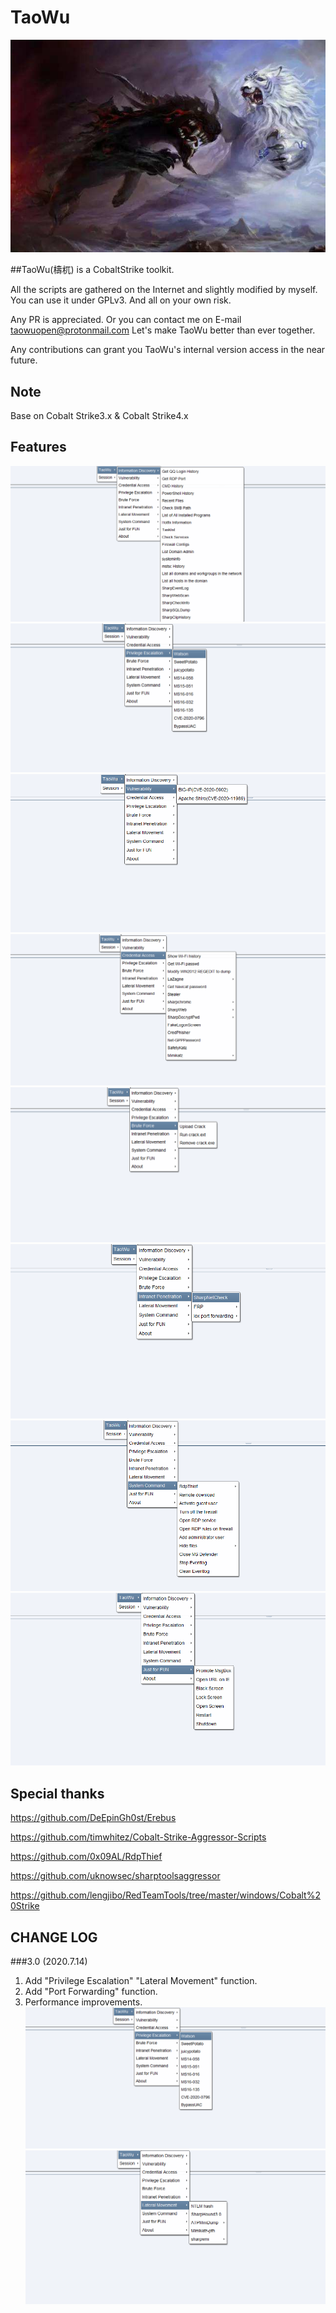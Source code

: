 # TaoWu
![](img/timg.jpg)

##TaoWu(檮杌) is a CobaltStrike toolkit.

All the scripts are gathered on the Internet and slightly modified by myself.
You can use it under GPLv3. And all on your own risk.

Any PR is appreciated.
Or you can contact me on E-mail taowuopen@protonmail.com
Let's make TaoWu better than ever together.

Any contributions can grant you TaoWu's internal version access in the near future.


## Note
Base on Cobalt Strike3.x & Cobalt Strike4.x


## Features
![](img/xx.png)
![](img/qx.png)
![](img/ld.png)
![](img/pz.png)
![](img/bp.png)
![](img/nw.png)
![](img/xt.png)
![](img/yl.png)



## Special thanks
https://github.com/DeEpinGh0st/Erebus

https://github.com/timwhitez/Cobalt-Strike-Aggressor-Scripts

https://github.com/0x09AL/RdpThief

https://github.com/uknowsec/sharptoolsaggressor

https://github.com/lengjibo/RedTeamTools/tree/master/windows/Cobalt%20Strike


## CHANGE LOG
###3.0 (2020.7.14)
1. Add "Privilege Escalation" "Lateral Movement" function.
2. Add "Port Forwarding" function.
3. Performance improvements.
![](img/qx.png)
![](img/hx.png)
